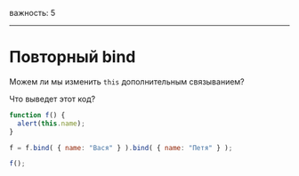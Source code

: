 важность: 5

---

# Повторный bind

Можем ли мы изменить `this` дополнительным связыванием?

Что выведет этот код?

```js no-beautify
function f() {
  alert(this.name);
}

f = f.bind( { name: "Вася" } ).bind( { name: "Петя" } );

f();
```
